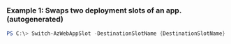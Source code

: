 ### Example 1: Swaps two deployment slots of an app. (autogenerated)
```powershell
PS C:\> Switch-AzWebAppSlot -DestinationSlotName {DestinationSlotName} -Name ContosoWebApp -ResourceGroupName MyResourceGroup -SourceSlotName {SourceSlotName} -SwapWithPreviewAction {SwapWithPreviewAction}
```


